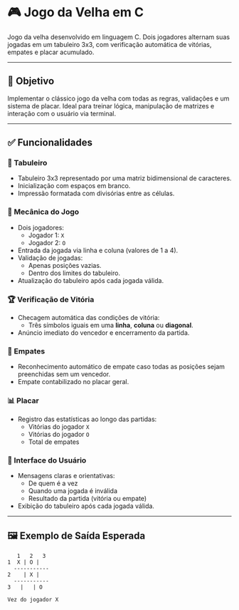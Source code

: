 # 🎮 Jogo da Velha em C

Jogo da velha desenvolvido em linguagem C. Dois jogadores alternam suas jogadas em um tabuleiro 3x3, com verificação automática de vitórias, empates e placar acumulado.

---

## 🧠 Objetivo

Implementar o clássico jogo da velha com todas as regras, validações e um sistema de placar. Ideal para treinar lógica, manipulação de matrizes e interação com o usuário via terminal.

---

## ✅ Funcionalidades

### 🎲 Tabuleiro

- Tabuleiro 3x3 representado por uma matriz bidimensional de caracteres.
- Inicialização com espaços em branco.
- Impressão formatada com divisórias entre as células.

### 👥 Mecânica do Jogo

- Dois jogadores:  
  - Jogador 1: `X`  
  - Jogador 2: `O`
- Entrada da jogada via linha e coluna (valores de 1 a 4).
- Validação de jogadas:
  - Apenas posições vazias.
  - Dentro dos limites do tabuleiro.
- Atualização do tabuleiro após cada jogada válida.

### 🏆 Verificação de Vitória

- Checagem automática das condições de vitória:
  - Três símbolos iguais em uma **linha**, **coluna** ou **diagonal**.
- Anúncio imediato do vencedor e encerramento da partida.

### 🤝 Empates

- Reconhecimento automático de empate caso todas as posições sejam preenchidas sem um vencedor.
- Empate contabilizado no placar geral.

### 📊 Placar

- Registro das estatísticas ao longo das partidas:
  - Vitórias do jogador `X`
  - Vitórias do jogador `O`
  - Total de empates

### 🧾 Interface do Usuário

- Mensagens claras e orientativas:
  - De quem é a vez
  - Quando uma jogada é inválida
  - Resultado da partida (vitória ou empate)
- Exibição do tabuleiro após cada jogada válida.

---

## 🖼️ Exemplo de Saída Esperada

```text
   1   2   3
1  X | O |  
  -----------
2    | X |  
  -----------
3   |   | O

Vez do jogador X



